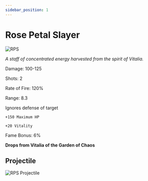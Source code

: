 ```yaml
---
sidebar_position: 1
---
```


# Rose Petal Slayer

![RPS](https://vwiki.valorserver.com/api/item/picture/rose%20petal%20staff)

<i>A staff of concentrated energy harvested from the spirit of Vitalia.</i>

Damage: 100-125

Shots: 2

Rate of Fire: 120%

Range: 8.3

Ignores defense of target

    +150 Maximum HP
    
    +20 Vitality

Fame Bonus: 6%

**Drops from Vitalia of the Garden of Chaos**

## Projectile

![RPS Projectile](https://user-images.githubusercontent.com/106563707/178048348-bd631685-5539-4646-b2eb-ab34ae283cad.png)
